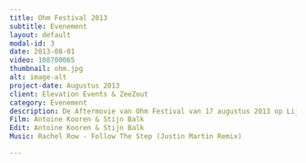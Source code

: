```yaml
---
title: Ohm Festival 2013
subtitle: Evenement
layout: default
modal-id: 3
date: 2013-08-01
video: 108700065
thumbnail: ohm.jpg
alt: image-alt
project-date: Augustus 2013
client: Elevation Events & ZeeZout
category: Evenement
description: De Aftermovie van Ohm Festival van 17 augustus 2013 op Lijm & Cultuur in Delft. Georganiseerd door Elevation Events & ZeeZout.
Film: Antoine Kooren & Stijn Balk
Edit: Antoine Kooren & Stijn Balk
Music: Rachel Row - Follow The Step (Justin Martin Remix)

---
```

